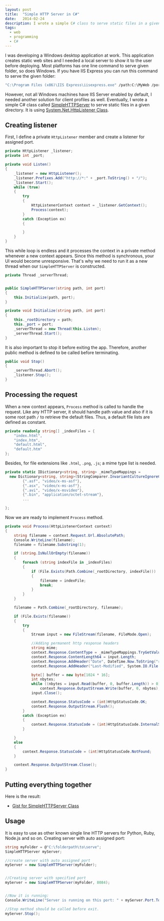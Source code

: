 ```yaml
---
layout: post
title:  "Simple HTTP Server in C#"
date:   2014-02-24
description: I wrote a simple C# class to serve static files in a given directory. It is easy to use as other known single line HTTP servers for Python, Ruby, Node.js and so on.
tags:
  - web
  - programming
  - C#
---
```


I was developing a Windows desktop application at work.
This application creates static web sites and I needed a local server to show it to the user before deploying.
Most platforms has one line command to serve given folder, so does Windows.
If you have IIS Express you can run this command to serve the given folder:

```bash
"C:\Program Files (x86)\IIS Express\iisexpress.exe" /path:C:\MyWeb /port:8084
```

However, not all Windows machines have IIS Server enabled by default, I needed another solution for client profiles as well.
Eventually, I wrote a simple C# class called [SimpleHTTPServer](https://gist.github.com/aksakalli/9191056) to serve static files in a given directory.
It is using [System.Net.HttpListener Class](https://msdn.microsoft.com/en-us/library/system.net.httplistener.aspx).

## Creating listener

First, I define a private `HttpListener` member and create a listener for assigned port.


```csharp
private HttpListener _listener;
private int _port;

private void Listen()
{
    _listener = new HttpListener();
    _listener.Prefixes.Add("http://*:" + _port.ToString() + "/");
    _listener.Start();
    while (true)
    {
        try
        {
            HttpListenerContext context = _listener.GetContext();
            Process(context);
        }
        catch (Exception ex)
        {

        }
    }
}
```

This while loop is endless and it processes the context in a private method whenever a new context appears.
Since this method is synchronous, your UI would become unresponsive.
That's why we need to run it as a new thread when our `SimpleHTTPServer` is constructed.


```csharp
private Thread _serverThread;


public SimpleHTTPServer(string path, int port)
{
    this.Initialize(path, port);
}

private void Initialize(string path, int port)
{
    this._rootDirectory = path;
    this._port = port;
    _serverThread = new Thread(this.Listen);
    _serverThread.Start();
}
```

It is also important to stop it before exiting the app.
Therefore, another public method is defined to be called before terminating.

```csharp
public void Stop()
{
    _serverThread.Abort();
    _listener.Stop();
}
```

## Processing the request

When a new context appears, `Process` method is called to handle the request.
Like any HTTP server, it should handle path value and also if it is some root path `/` to retrieve the default files.
Thus, a default file lists are defined as constant.

```csharp
private readonly string[] _indexFiles = {
    "index.html",
    "index.htm",
    "default.html",
    "default.htm"
};
```

Besides, for file extensions like `.html`, `.png`, `.js`; a mime type list is needed.

```csharp
private static IDictionary<string, string> _mimeTypeMappings =
  new Dictionary<string, string>(StringComparer.InvariantCultureIgnoreCase) {
        {".asf", "video/x-ms-asf"},
        {".asx", "video/x-ms-asf"},
        {".avi", "video/x-msvideo"},
        {".bin", "application/octet-stream"},
        ...

};        
```

Now we are ready to implement `Process` method.

```csharp
private void Process(HttpListenerContext context)
{
    string filename = context.Request.Url.AbsolutePath;
    Console.WriteLine(filename);
    filename = filename.Substring(1);

    if (string.IsNullOrEmpty(filename))
    {
        foreach (string indexFile in _indexFiles)
        {
            if (File.Exists(Path.Combine(_rootDirectory, indexFile)))
            {
                filename = indexFile;
                break;
            }
        }
    }

    filename = Path.Combine(_rootDirectory, filename);

    if (File.Exists(filename))
    {
        try
        {
            Stream input = new FileStream(filename, FileMode.Open);

            //Adding permanent http response headers
            string mime;
            context.Response.ContentType = _mimeTypeMappings.TryGetValue(Path.GetExtension(filename), out mime) ? mime : "application/octet-stream";
            context.Response.ContentLength64 = input.Length;
            context.Response.AddHeader("Date", DateTime.Now.ToString("r"));
            context.Response.AddHeader("Last-Modified", System.IO.File.GetLastWriteTime(filename).ToString("r"));

            byte[] buffer = new byte[1024 * 16];
            int nbytes;
            while ((nbytes = input.Read(buffer, 0, buffer.Length)) > 0)
                context.Response.OutputStream.Write(buffer, 0, nbytes);
            input.Close();

            context.Response.StatusCode = (int)HttpStatusCode.OK;
            context.Response.OutputStream.Flush();
        }
        catch (Exception ex)
        {
            context.Response.StatusCode = (int)HttpStatusCode.InternalServerError;
        }

    }
    else
    {
        context.Response.StatusCode = (int)HttpStatusCode.NotFound;
    }

    context.Response.OutputStream.Close();
}
```



## Putting everything together

Here is the result:

* [Gist for SimpleHTTPServer Class](https://gist.github.com/aksakalli/9191056)

## Usage

It is easy to use as other known single line HTTP servers for Python, Ruby, Node.js and so on. Creating server with auto assigned port:

```csharp
string myFolder = @"C:\folderpath\to\serve";
SimpleHTTPServer myServer;

//create server with auto assigned port
myServer = new SimpleHTTPServer(myFolder);


//Creating server with specified port
myServer = new SimpleHTTPServer(myFolder, 8084);


//Now it is running:
Console.WriteLine("Server is running on this port: " + myServer.Port.ToString());

//Stop method should be called before exit.
myServer.Stop();
```
